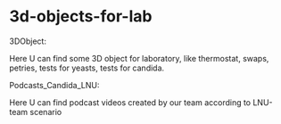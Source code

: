 # 3d-objects-for-lab
3DObject:

Here U can find some 3D object for laboratory,
like thermostat, swaps, petries, tests for yeasts, tests for candida.



Podcasts_Candida_LNU:

Here U can find podcast videos created by our team according to LNU-team scenario
